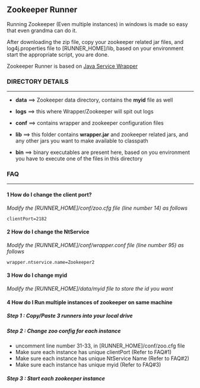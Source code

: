 ## Zookeeper Runner ##

Running Zookeeper (Even multiple instances) in windows is made so easy that even grandma can do it.

After downloading the zip file, copy your zookeeper related jar files, and log4j.properties file to [RUNNER_HOME]/lib, based on your environment start the appropriate script, you are done.

Zookeeper Runner is based on [Java Service Wrapper][jswId]



### DIRECTORY DETAILS ###

---


* __data__ ==> Zookeeper data directory, contains the **myid** file as well

* __logs__ ==> this where Wrapper/Zookeeper will spit out logs

* __conf__ ==> contains wrapper and zookeeper configuration files

* __lib__ ==> this folder contains __wrapper.jar__ and zookeeper related jars, and any other jars you want to make available to classpath

* __bin__ ==> binary executables are present here, based on you environment you have to execute one of the files in this directory



### FAQ ###

---


#### 1 How do I change the client port? ####

_Modify the [RUNNER_HOME]/conf/zoo.cfg file (line number 14) as follows_

	clientPort=2182
	
#### 2 How do I change the NtService ####

_Modify the [RUNNER_HOME]/conf/wrapper.conf file (line number 95) as follows_

	wrapper.ntservice.name=Zookeeper2

#### 3 How do I change myid ####

_Modify the [RUNNER_HOME]/data/myid file to store the id you want_

#### 4 How do I Run multiple instances of zookeeper on same machine ####

##### Step 1 : Copy/Paste 3 runners into your local drive
##### Step 2 : Change zoo config for each instance

* uncomment line number 31-33, in [RUNNER_HOME]/conf/zoo.cfg file
* Make sure each instance has unique clientPort (Refer to FAQ#1)
* Make sure each instance has unique NtService Name (Refer to FAQ#2)
* Make sure each instance has unique myid (Refer to FAQ#3)


##### Step 3 :  Start each zookeeper instance
  
  [jswId]: http://wrapper.tanukisoftware.com/  "Java Service Wrapper"
 